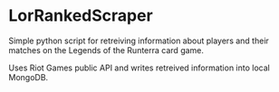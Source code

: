# LorRankedScraper
Simple python script for retreiving information about players and their matches on the Legends of the Runterra card game.

Uses Riot Games public API and writes retreived information into local MongoDB.
